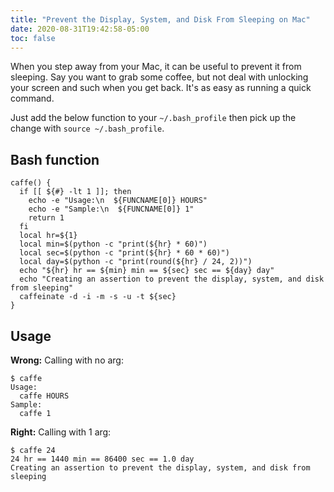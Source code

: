 ```yaml
---
title: "Prevent the Display, System, and Disk From Sleeping on Mac"
date: 2020-08-31T19:42:58-05:00
toc: false
---
```


When you step away from your Mac, it can be useful to prevent it from sleeping. Say you want to grab some coffee, but not deal with unlocking your screen and such when you get back. It's as easy as running a quick command.

<!--more-->

Just add the below function to your `~/.bash_profile` then pick up the change with `source ~/.bash_profile`.

## Bash function

```shell
caffe() {
  if [[ ${#} -lt 1 ]]; then
    echo -e "Usage:\n  ${FUNCNAME[0]} HOURS"
    echo -e "Sample:\n  ${FUNCNAME[0]} 1"    
    return 1
  fi
  local hr=${1}
  local min=$(python -c "print(${hr} * 60)")
  local sec=$(python -c "print(${hr} * 60 * 60)")
  local day=$(python -c "print(round(${hr} / 24, 2))")
  echo "${hr} hr == ${min} min == ${sec} sec == ${day} day"
  echo "Creating an assertion to prevent the display, system, and disk from sleeping"
  caffeinate -d -i -m -s -u -t ${sec}
}
```

## Usage

**Wrong:** Calling with no arg:

```
$ caffe
Usage:
  caffe HOURS
Sample:
  caffe 1
```

**Right:** Calling with 1 arg:

```
$ caffe 24
24 hr == 1440 min == 86400 sec == 1.0 day
Creating an assertion to prevent the display, system, and disk from sleeping
```
